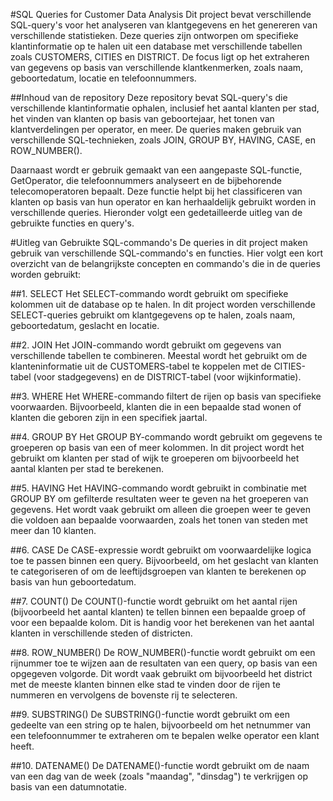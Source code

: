 #SQL Queries for Customer Data Analysis
Dit project bevat verschillende SQL-query's voor het analyseren van klantgegevens en het genereren van verschillende statistieken. Deze queries zijn ontworpen om specifieke klantinformatie op te halen uit een database met verschillende tabellen zoals CUSTOMERS, CITIES en DISTRICT. De focus ligt op het extraheren van gegevens op basis van verschillende klantkenmerken, zoals naam, geboortedatum, locatie en telefoonnummers.

##Inhoud van de repository
Deze repository bevat SQL-query's die verschillende klantinformatie ophalen, inclusief het aantal klanten per stad, het vinden van klanten op basis van geboortejaar, het tonen van klantverdelingen per operator, en meer. De queries maken gebruik van verschillende SQL-technieken, zoals JOIN, GROUP BY, HAVING, CASE, en ROW_NUMBER().

Daarnaast wordt er gebruik gemaakt van een aangepaste SQL-functie, GetOperator, die telefoonnummers analyseert en de bijbehorende telecomoperatoren bepaalt. Deze functie helpt bij het classificeren van klanten op basis van hun operator en kan herhaaldelijk gebruikt worden in verschillende queries. Hieronder volgt een gedetailleerde uitleg van de gebruikte functies en query's.

#Uitleg van Gebruikte SQL-commando's
De queries in dit project maken gebruik van verschillende SQL-commando's en functies. Hier volgt een kort overzicht van de belangrijkste concepten en commando's die in de queries worden gebruikt:

##1. SELECT
Het SELECT-commando wordt gebruikt om specifieke kolommen uit de database op te halen. In dit project worden verschillende SELECT-queries gebruikt om klantgegevens op te halen, zoals naam, geboortedatum, geslacht en locatie.

##2. JOIN
Het JOIN-commando wordt gebruikt om gegevens van verschillende tabellen te combineren. Meestal wordt het gebruikt om de klanteninformatie uit de CUSTOMERS-tabel te koppelen met de CITIES-tabel (voor stadgegevens) en de DISTRICT-tabel (voor wijkinformatie).

##3. WHERE
Het WHERE-commando filtert de rijen op basis van specifieke voorwaarden. Bijvoorbeeld, klanten die in een bepaalde stad wonen of klanten die geboren zijn in een specifiek jaartal.

##4. GROUP BY
Het GROUP BY-commando wordt gebruikt om gegevens te groeperen op basis van een of meer kolommen. In dit project wordt het gebruikt om klanten per stad of wijk te groeperen om bijvoorbeeld het aantal klanten per stad te berekenen.

##5. HAVING
Het HAVING-commando wordt gebruikt in combinatie met GROUP BY om gefilterde resultaten weer te geven na het groeperen van gegevens. Het wordt vaak gebruikt om alleen die groepen weer te geven die voldoen aan bepaalde voorwaarden, zoals het tonen van steden met meer dan 10 klanten.

##6. CASE
De CASE-expressie wordt gebruikt om voorwaardelijke logica toe te passen binnen een query. Bijvoorbeeld, om het geslacht van klanten te categoriseren of om de leeftijdsgroepen van klanten te berekenen op basis van hun geboortedatum.

##7. COUNT()
De COUNT()-functie wordt gebruikt om het aantal rijen (bijvoorbeeld het aantal klanten) te tellen binnen een bepaalde groep of voor een bepaalde kolom. Dit is handig voor het berekenen van het aantal klanten in verschillende steden of districten.

##8. ROW_NUMBER()
De ROW_NUMBER()-functie wordt gebruikt om een rijnummer toe te wijzen aan de resultaten van een query, op basis van een opgegeven volgorde. Dit wordt vaak gebruikt om bijvoorbeeld het district met de meeste klanten binnen elke stad te vinden door de rijen te nummeren en vervolgens de bovenste rij te selecteren.

##9. SUBSTRING()
De SUBSTRING()-functie wordt gebruikt om een gedeelte van een string op te halen, bijvoorbeeld om het netnummer van een telefoonnummer te extraheren om te bepalen welke operator een klant heeft.

##10. DATENAME()
De DATENAME()-functie wordt gebruikt om de naam van een dag van de week (zoals "maandag", "dinsdag") te verkrijgen op basis van een datumnotatie.

